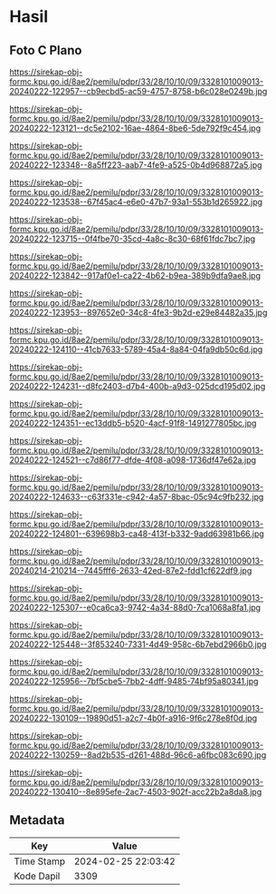 # Hasil

## Foto C Plano

https://sirekap-obj-formc.kpu.go.id/8ae2/pemilu/pdpr/33/28/10/10/09/3328101009013-20240222-122957--cb9ecbd5-ac59-4757-8758-b6c028e0249b.jpg

https://sirekap-obj-formc.kpu.go.id/8ae2/pemilu/pdpr/33/28/10/10/09/3328101009013-20240222-123121--dc5e2102-16ae-4864-8be6-5de792f9c454.jpg

https://sirekap-obj-formc.kpu.go.id/8ae2/pemilu/pdpr/33/28/10/10/09/3328101009013-20240222-123348--8a5ff223-aab7-4fe9-a525-0b4d968872a5.jpg

https://sirekap-obj-formc.kpu.go.id/8ae2/pemilu/pdpr/33/28/10/10/09/3328101009013-20240222-123538--67f45ac4-e6e0-47b7-93a1-553b1d265922.jpg

https://sirekap-obj-formc.kpu.go.id/8ae2/pemilu/pdpr/33/28/10/10/09/3328101009013-20240222-123715--0f4fbe70-35cd-4a8c-8c30-68f61fdc7bc7.jpg

https://sirekap-obj-formc.kpu.go.id/8ae2/pemilu/pdpr/33/28/10/10/09/3328101009013-20240222-123842--917af0e1-ca22-4b62-b9ea-389b9dfa9ae8.jpg

https://sirekap-obj-formc.kpu.go.id/8ae2/pemilu/pdpr/33/28/10/10/09/3328101009013-20240222-123953--897652e0-34c8-4fe3-9b2d-e29e84482a35.jpg

https://sirekap-obj-formc.kpu.go.id/8ae2/pemilu/pdpr/33/28/10/10/09/3328101009013-20240222-124110--41cb7633-5789-45a4-8a84-04fa9db50c6d.jpg

https://sirekap-obj-formc.kpu.go.id/8ae2/pemilu/pdpr/33/28/10/10/09/3328101009013-20240222-124231--d8fc2403-d7b4-400b-a9d3-025dcd195d02.jpg

https://sirekap-obj-formc.kpu.go.id/8ae2/pemilu/pdpr/33/28/10/10/09/3328101009013-20240222-124351--ec13ddb5-b520-4acf-91f8-1491277805bc.jpg

https://sirekap-obj-formc.kpu.go.id/8ae2/pemilu/pdpr/33/28/10/10/09/3328101009013-20240222-124521--c7d86f77-dfde-4f08-a098-1736df47e62a.jpg

https://sirekap-obj-formc.kpu.go.id/8ae2/pemilu/pdpr/33/28/10/10/09/3328101009013-20240222-124633--c63f331e-c942-4a57-8bac-05c94c9fb232.jpg

https://sirekap-obj-formc.kpu.go.id/8ae2/pemilu/pdpr/33/28/10/10/09/3328101009013-20240222-124801--639698b3-ca48-413f-b332-9add63981b66.jpg

https://sirekap-obj-formc.kpu.go.id/8ae2/pemilu/pdpr/33/28/10/10/09/3328101009013-20240214-210214--7445fff6-2633-42ed-87e2-fdd1cf622df9.jpg

https://sirekap-obj-formc.kpu.go.id/8ae2/pemilu/pdpr/33/28/10/10/09/3328101009013-20240222-125307--e0ca6ca3-9742-4a34-88d0-7ca1068a8fa1.jpg

https://sirekap-obj-formc.kpu.go.id/8ae2/pemilu/pdpr/33/28/10/10/09/3328101009013-20240222-125448--3f853240-7331-4d49-958c-6b7ebd2966b0.jpg

https://sirekap-obj-formc.kpu.go.id/8ae2/pemilu/pdpr/33/28/10/10/09/3328101009013-20240222-125956--7bf5cbe5-7bb2-4dff-9485-74bf95a80341.jpg

https://sirekap-obj-formc.kpu.go.id/8ae2/pemilu/pdpr/33/28/10/10/09/3328101009013-20240222-130109--19890d51-a2c7-4b0f-a916-9f6c278e8f0d.jpg

https://sirekap-obj-formc.kpu.go.id/8ae2/pemilu/pdpr/33/28/10/10/09/3328101009013-20240222-130259--8ad2b535-d261-488d-96c6-a6fbc083c690.jpg

https://sirekap-obj-formc.kpu.go.id/8ae2/pemilu/pdpr/33/28/10/10/09/3328101009013-20240222-130410--8e895efe-2ac7-4503-902f-acc22b2a8da8.jpg


## Metadata

| Key        | Value               |
| ---------- | ------------------- |
| Time Stamp | 2024-02-25 22:03:42 |
| Kode Dapil | 3309                |



